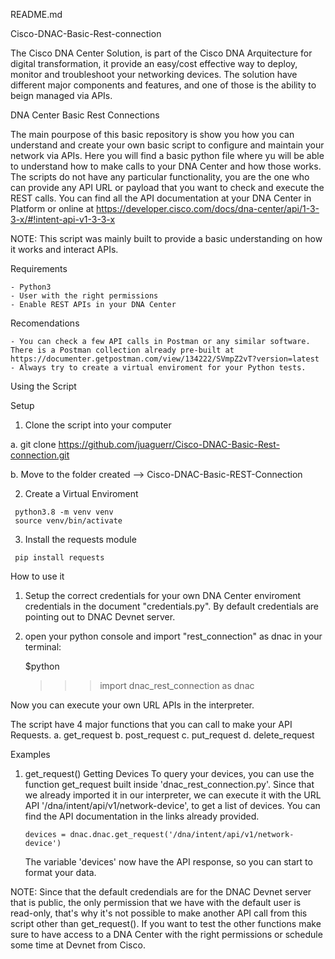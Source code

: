 README.md

Cisco-DNAC-Basic-Rest-connection

The Cisco DNA Center Solution, is part of the Cisco DNA Arquitecture for  digital transformation, it provide an easy/cost effective way to deploy, monitor and troubleshoot your networking devices. The solution have different major components and features, and one of those is the ability to beign managed via APIs.

DNA Center Basic Rest Connections

The main pourpose of this basic repository is show you how you can understand and create your own basic script to configure and maintain your network via APIs. Here you will find a basic python file where yu will be able to understand how to make calls to your DNA Center and how those works. The scripts do not have any particular functionality, you are the one who can  provide any API URL or payload that you want to check and execute the REST calls. You can find all the API documentation at your DNA Center in Platform or online at https://developer.cisco.com/docs/dna-center/api/1-3-3-x/#!intent-api-v1-3-3-x

NOTE: This script was mainly built to provide a basic understanding on how it works and interact APIs.

Requirements

    - Python3
    - User with the right permissions
    - Enable REST APIs in your DNA Center
    
   
Recomendations

    - You can check a few API calls in Postman or any similar software. There is a Postman collection already pre-built at https://documenter.getpostman.com/view/134222/SVmpZ2vT?version=latest
    - Always try to create a virtual enviroment for your Python tests.

Using the Script

Setup 

   1. Clone the script into your computer

   a. git clone https://github.com/juaguerr/Cisco-DNAC-Basic-Rest-connection.git

   b. Move to the folder created --> Cisco-DNAC-Basic-REST-Connection

   2. Create a Virtual Enviroment

     python3.8 -m venv venv
     source venv/bin/activate

   3. Install the requests module

     pip install requests


How to use it

   1. Setup the correct credentials for your own DNA Center enviroment credentials in the document "credentials.py". By default credentials are pointing out to DNAC Devnet server.

   2. open your python console and import "rest_connection" as dnac
   in your terminal:
         
      $python
      >>> import dnac_rest_connection as dnac

Now you can execute your own URL APIs in the interpreter. 

The script have 4 major functions that you can call to make your API Requests.
  a. get_request
  b. post_request
  c. put_request
  d. delete_request


Examples

1. get_request()
  Getting Devices
    To query your devices, you can use the function get_request built inside 'dnac_rest_connection.py'. Since that we already imported it in our interpreter, we can execute it with the URL API '/dna/intent/api/v1/network-device', to get a list of devices. You can find the API documentation in the links already provided.
    
       devices = dnac.dnac.get_request('/dna/intent/api/v1/network-device')
   The variable 'devices' now have the API response, so you can start to format your data.

NOTE: Since that the default credendials are for the DNAC Devnet server that is public, the only permission that we have with the default user is read-only, that's why it's not possible to make another API call from this script other than get_request(). If you want to test the other functions make sure to have access to a DNA Center with the right permissions or schedule some time at Devnet from Cisco.


 


